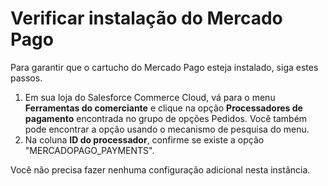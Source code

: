 # Verificar instalação do Mercado Pago

Para garantir que o cartucho do Mercado Pago esteja instalado, siga estes passos.

1. Em sua loja do Salesforce Commerce Cloud, vá para o menu **Ferramentas do comerciante** e clique na opção **Processadores de pagamento** encontrada no grupo de opções Pedidos. Você também pode encontrar a opção usando o mecanismo de pesquisa do menu.
2. Na coluna **ID do processador**, confirme se existe a opção "MERCADOPAGO_PAYMENTS".

Você não precisa fazer nenhuma configuração adicional nesta instância.